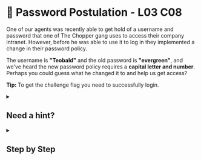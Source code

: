 # 🌲 Password Postulation - L03 C08

One of our agents was recently able to get hold of a username and password that one of The Chopper gang uses to access their company intranet. However, before he was able to use it to log in they implemented a change in their password policy.

The username is **"Teobald"** and the old password is **"evergreen"**, and we've heard the new password policy requires a **capital letter and number**. Perhaps you could guess what he changed it to and help us get access?

**Tip:** To get the challenge flag you need to successfully login.

<details><summary>

## Need a hint?</summary>

> 💡 Hint: Many people will want to use the same password and it looks like the gang members in The Choppers are the same! Since there are specific requirements now they will make it as easy as possible to remember. For example, most people will put the capital as the first character and the number last. You already know the old password was "evergreen", so maybe capitalize it and try a number at the end.

</details>

<details><summary>

## Step by Step</summary>

- The easiest way to make “evergreen” an acceptable password is to capitalize the first letter and add “1” at the end.
- The password is `Evergreen1`.
- Login with the username `Teobald` to get the flag.

</details>
